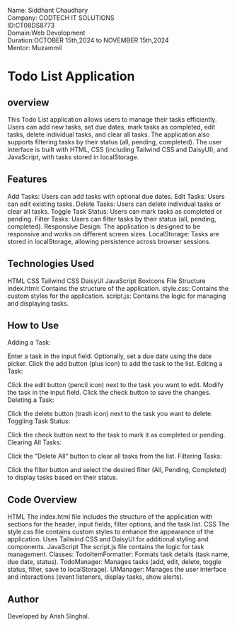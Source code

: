 Name: Siddhant Chaudhary <br>
Company: CODTECH IT SOLUTIONS<br>
ID:CT08DS8773<br>
Domain:Web Devolopment<br>
Duration:OCTOBER 15th,2024 to NOVEMBER 15th,2024 <br>
Mentor: Muzammil 
<br>

# Todo List Application 
## overview
This Todo List application allows users to manage their tasks efficiently. Users can add new tasks, set due dates, mark tasks as completed, edit tasks, delete individual tasks, and clear all tasks. The application also supports filtering tasks by their status (all, pending, completed). The user interface is built with HTML, CSS (including Tailwind CSS and DaisyUI), and JavaScript, with tasks stored in localStorage.

## Features
Add Tasks: Users can add tasks with optional due dates.
Edit Tasks: Users can edit existing tasks.
Delete Tasks: Users can delete individual tasks or clear all tasks.
Toggle Task Status: Users can mark tasks as completed or pending.
Filter Tasks: Users can filter tasks by their status (all, pending, completed).
Responsive Design: The application is designed to be responsive and works on different screen sizes.
LocalStorage: Tasks are stored in localStorage, allowing persistence across browser sessions.

## Technologies Used
HTML
CSS
Tailwind CSS
DaisyUI
JavaScript
Boxicons
File Structure
index.html: Contains the structure of the application.
style.css: Contains the custom styles for the application.
script.js: Contains the logic for managing and displaying tasks.

## How to Use
Adding a Task:

Enter a task in the input field.
Optionally, set a due date using the date picker.
Click the add button (plus icon) to add the task to the list.
Editing a Task:

Click the edit button (pencil icon) next to the task you want to edit.
Modify the task in the input field.
Click the check button to save the changes.
Deleting a Task:

Click the delete button (trash icon) next to the task you want to delete.
Toggling Task Status:

Click the check button next to the task to mark it as completed or pending.
Clearing All Tasks:

Click the "Delete All" button to clear all tasks from the list.
Filtering Tasks:

Click the filter button and select the desired filter (All, Pending, Completed) to display tasks based on their status.

## Code Overview
HTML
The index.html file includes the structure of the application with sections for the header, input fields, filter options, and the task list.
CSS
The style.css file contains custom styles to enhance the appearance of the application.
Uses Tailwind CSS and DaisyUI for additional styling and components.
JavaScript
The script.js file contains the logic for task management.
Classes:
TodoItemFormatter: Formats task details (task name, due date, status).
TodoManager: Manages tasks (add, edit, delete, toggle status, filter, save to localStorage).
UIManager: Manages the user interface and interactions (event listeners, display tasks, show alerts).
## Author
Developed by Ansh Singhal.

